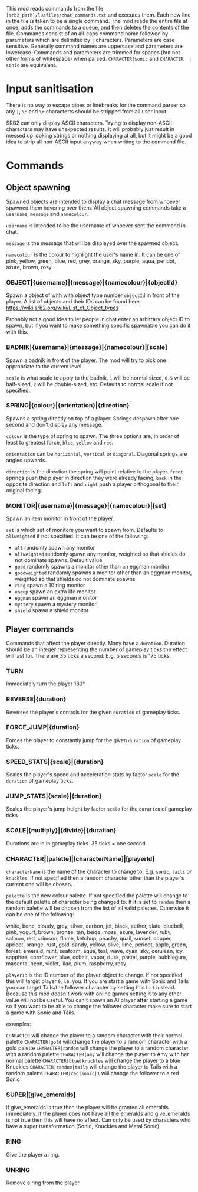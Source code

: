 


This mod reads commands from the file `[srb2_path]/luafiles/chat_commands.txt` and executes them. Each new line in the file is taken to be a single command. The mod reads the entire file at once, adds the commands to a queue, and then deletes the contents of the file. Commands consist of an all-caps command name followed by parameters which are delimited by `|` characters. Parameters are case sensitive. Generally command names are uppercase and parameters are lowercase. Commands and parameters are trimmed for spaces (but not other forms of whitespace) when parsed. `CHARACTER|sonic` and ` CHARACTER  |  sonic ` are equivalent.


# Input sanitisation

There is no way to escape pipes or linebreaks for the command parser so any `|`, `\n` and `\r` characterts should be stripped from all user input.

SRB2 can only display ASCII characters. Trying to display non-ASCII characters may have unexpected results. It will probably just result in messed up looking strings or nothing displaying at all, but it might be a good idea to strip all non-ASCII input anyway when writing to the command file.



# Commands

## Object spawning

Spawned objects are intended to display a chat message from whoever spawned them hovering over them. All object spawning commands take a `username`, `message` and `namecolour`.

`username` is intended to be the username of whoever sent the command in chat.

`message` is the message that will be displayed over the spawned object.

`namecolour` is the colour to highlight the user's name in. It can be one of pink, yellow, green, blue, red, grey, orange, sky, purple, aqua, peridot, azure, brown, rosy.



### OBJECT|{username}|{message}|{namecolour}|{objectId}

Spawn a object of with with object type number `objectId` in front of the player. A list of objects and their IDs can be found here: https://wiki.srb2.org/wiki/List_of_Object_types

Probably not a good idea to let people in chat enter an arbitrary object ID to spawn, but if you want to make something specific spawnable you can do it with this.



### BADNIK|{username}|{message}|{namecolour}|[scale]

Spawn a badnik in front of the player. The mod will try to pick one appropriate to the current level.

`scale` is what scale to apply to the badnik. `1` will be normal sized, `0.5` will be half-sized, `2` will be double-sized, etc. Defaults to normal scale if not specified.


### SPRING|{colour}|{orientation}|{direction}

Spawns a spring directly on top of a player. Springs despawn after one second and don't display any message.

`colour` is the type of spring to spawn. The three options are, in order of least to greatest force, `blue`, `yellow` and `red`.

`orientation` can be `horizontal`, `vertical` or `diagonal`. Diagonal springs are angled upwards.

`direction` is the direction the spring will point relative to the player. `front` springs push the player in direction they were already facing, `back` in the opposite direction and `left` and `right` push a player orthogonal to their original facing.


### MONITOR|{username}|{message}|{namecolour}|[set]

Spawn an item monitor in front of the player.

`set` is which set of monitors you want to spawn from. Defaults to `allweighted` if not specified. It can be one of the following:

* `all` randomly spawn any monitor
* `allweighted` randomly spawn any monitor, weighted so that shields do not dominate spawns. Default value
* `good` randomly spawns a monitor other than an eggman monitor
* `goodweighted` randomly spawns a monitor other than an eggman monitor, weighted so that shields do not dominate spawns
* `ring` spawn a 10 ring monitor
* `oneup` spawn an extra life monitor
* `eggman` spawn an eggman monitor
* `mystery` spawn a mystery monitor
* `shield` spawn a shield monitor




## Player commands

Commands that affect the player directly. Many have a `duration`. Duration should be an integer representing the number of gameplay ticks the effect will last for. There are 35 ticks a second. E.g. 5 seconds is 175 ticks.


### TURN

Immediately turn the player 180°.


### REVERSE|{duration}

Reverses the player's controls for the given `duration` of gameplay ticks.


### FORCE_JUMP|{duration}

Forces the player to constantly jump for the given `duration` of gameplay ticks.


### SPEED_STATS|{scale}|{duration}

Scales the player's speed and acceleration stats by factor `scale` for the `duration` of gameplay ticks.

### JUMP_STATS|{scale}|{duration}

Scales the player's jump height by factor `scale` for the `duration` of gameplay ticks.


### SCALE|{multiply}|{divide}|{duration}

Durations are in in gameplay ticks. 35 ticks = one second.


### CHARACTER|[palette]|[characterName]|[playerId]

`characterName` is the name of the character to change to. E.g. `sonic`, `tails` or `knuckles`. If not specified then a random character other than the player's current one will be chosen.

`palette` is the new colour palette. If not specified the palette will change to the default palette of character being changed to. If it is set to `random` then a random palette will be chosen from the list of all valid palettes. Otherwise it can be one of the following:

white, bone, cloudy, grey, silver, carbon, jet, black, aether, slate, bluebell, pink, yogurt, brown, bronze, tan, beige, moss, azure, lavender, ruby, salmon, red, crimson, flame, ketchup, peachy, quail, sunset, copper, apricot, orange, rust, gold, sandy, yellow, olive, lime, peridot, apple, green, forest, emerald, mint, seafoam, aqua, teal, wave, cyan, sky, cerulean, icy, sapphire, cornflower, blue, cobalt, vapor, dusk, pastel, purple, bubblegum, magenta, neon, violet, lilac, plum, raspberry, rosy

`playerId` is the ID number of the player object to change. If not specified this will target player `0`, i.e. you. If you are start a game with Sonic and Tails you can target Tails/the follower character by setting this to `1` instead. Because this mod doesn't work with online games setting it to any other value will not be useful. You can't spawn an AI player after starting a game so if you want to be able to change the follower character make sure to start a game with Sonic and Tails.

examples:

`CHARACTER` will change the player to a random character with their normal palette
`CHARACTER|gold` will change the player to a random character with a gold palette
`CHARACTER|random` will change the player to a random character with a random palette
`CHARACTER|amy` will change the player to Amy with her normal palette
`CHARACTER|blue|knuckles` will change the player to a blue Knuckles
`CHARACTER|random|tails` will change the player to Tails with a random palette
`CHARACTER|red|sonic|1` will change the follower to a red Sonic


### SUPER|[give_emeralds]
if give_emeralds is true then the player will be granted all emeralds immediately. If the player does not have all the emeralds and give_emeralds is not true then this will have no effect. Can only be used by characters who have a super transformation (Sonic, Knuckles and Metal Sonic)


### RING

Give the player a ring.


### UNRING

Remove a ring from the player

